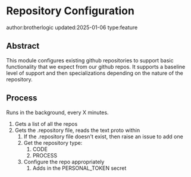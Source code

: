 # Repository Configuration

author:brotherlogic
updated:2025-01-06
type:feature

## Abstract

This module configures existing github repositories to support basic
functionality that we expect from our github repos. It supports a baseline level of support
and then specializations depending on the nature of the repository.

## Process

Runs in the background, every X minutes.

1. Gets a list of all the repos
1. Gets the .repository file, reads the text proto within
    1. If the .repository file doesn't exist, then raise an issue to add one
    1. Get the repository type:
        1. CODE
        1. PROCESS
    1. Configure the repo appropriately
        1. Adds in the PERSONAL_TOKEN secret
